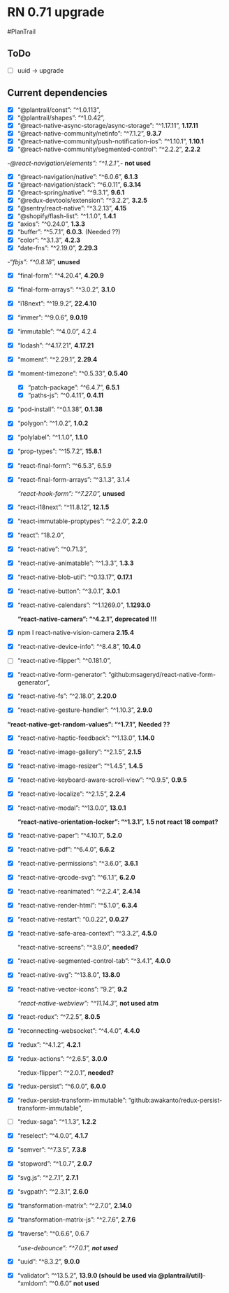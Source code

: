 # RN 0.71 upgrade

#PlanTrail

## ToDo
- [ ] uuid -> upgrade



## Current dependencies
- [x] “@plantrail/const”: “^1.0.113”,
- [x] “@plantrail/shapes”: “^1.0.42”,
- [x] “@react-native-async-storage/async-storage”: “^1.17.11”, **1.17.11**
- [x] “@react-native-community/netinfo”: “^7.1.2”, **9.3.7**
- [x] “@react-native-community/push-notification-ios”: “^1.10.1”, **1.10.1**
- [x] “@react-native-community/segmented-control”: “^2.2.2”, **2.2.2**

 *-@react-navigation/elements”: “^1.2.1”,-* **not used**
- [x] “@react-navigation/native”: “^6.0.6”, **6.1.3**
- [x] “@react-navigation/stack”: “^6.0.11”, **6.3.14**
- [x] “@react-spring/native”: “^9.3.1”, **9.6.1**
- [x] “@redux-devtools/extension”: “^3.2.2”, **3.2.5**
- [x] “@sentry/react-native”: “^3.2.13”, **4.15**
- [x] “@shopify/flash-list”: “^1.1.0”, **1.4.1**
- [x] “axios”: “^0.24.0”, **1.3.3**
- [x] “buffer”: “^5.7.1”, **6.0.3**. (Needed ??)
- [x] “color”: “^3.1.3”, **4.2.3**
- [x] “date-fns”: “^2.19.0”, **2.29.3**

*-“fbjs”: “^0.8.18”,* **unused**
- [x] “final-form”: “^4.20.4”, **4.20.9**
- [x] “final-form-arrays”: “^3.0.2”, **3.1.0**
- [x] “i18next”: “^19.9.2”, **22.4.10**
- [x] “immer”: “^9.0.6”, **9.0.19**
- [x] “immutable”: “^4.0.0”, 4.2.4
- [x] “lodash”: “^4.17.21”, **4.17.21**
- [x] “moment”: “^2.29.1”,  **2.29.4**
- [x] “moment-timezone”: “^0.5.33”, **0.5.40**
  - [x] “patch-package”: “^6.4.7”, **6.5.1**
  - [x] “paths-js”: “^0.4.11”, **0.4.11**
- [x] “pod-install”: “^0.1.38”, **0.1.38**
- [x] “polygon”: “^1.0.2”, **1.0.2**
- [x] “polylabel”: “^1.1.0”, **1.1.0**
- [x] “prop-types”: “^15.7.2”, **15.8.1**
- [x] “react-final-form”: “^6.5.3”, 6.5.9
- [x] “react-final-form-arrays”: “^3.1.3”, 3.1.4

  *“react-hook-form”: “^7.27.0”,* **unused**
- [x] “react-i18next”: “^11.8.12”, **12.1.5**
- [x] “react-immutable-proptypes”: “^2.2.0”, **2.2.0**
- [x] “react”: “18.2.0”,
- [x] “react-native”: “^0.71.3”,
- [x] “react-native-animatable”: “^1.3.3”, **1.3.3**
- [x] “react-native-blob-util”: “^0.13.17”,  **0.17.1**
- [x] “react-native-button”: “^3.0.1”, **3.0.1**
- [x] “react-native-calendars”: “^1.1269.0”, **1.1293.0**

  **“react-native-camera”: “^4.2.1”, deprecated !!!**
- [x] npm I react-native-vision-camera **2.15.4**
- [x] “react-native-device-info”: “^8.4.8”, **10.4.0**
- [ ] “react-native-flipper”: “^0.181.0”,
- [x] “react-native-form-generator”: “github:msageryd/react-native-form-generator”,
- [x] “react-native-fs”: “^2.18.0”, **2.20.0**
- [x] “react-native-gesture-handler”: “^1.10.3”, **2.9.0**

 **“react-native-get-random-values”: “^1.7.1”,** **Needed ??**
- [x] “react-native-haptic-feedback”: “^1.13.0”, **1.14.0**
- [x] “react-native-image-gallery”: “^2.1.5”, **2.1.5**
- [x] “react-native-image-resizer”: “^1.4.5”, **1.4.5**
- [x] “react-native-keyboard-aware-scroll-view”: “^0.9.5”, **0.9.5**
- [x] “react-native-localize”: “^2.1.5”, **2.2.4**
- [x] “react-native-modal”: “^13.0.0”, **13.0.1**

  **“react-native-orientation-locker”: “^1.3.1”,** **1.5 not react 18 compat?**
- [x] “react-native-paper”: “^4.10.1”, **5.2.0**
- [x] “react-native-pdf”: “^6.4.0”, **6.6.2**
- [x] “react-native-permissions”: “^3.6.0”, **3.6.1**
- [x] “react-native-qrcode-svg”: “^6.1.1”, **6.2.0**
- [x] “react-native-reanimated”: “^2.2.4”, **2.4.14**
- [x] “react-native-render-html”: “^5.1.0”, **6.3.4**
- [x] “react-native-restart”: “0.0.22”, **0.0.27**
- [x] “react-native-safe-area-context”: “^3.3.2”, **4.5.0**

  “react-native-screens”: “^3.9.0”, **needed?**
- [x] “react-native-segmented-control-tab”: “^3.4.1”, **4.0.0**
- [x] “react-native-svg”: “^13.8.0”, **13.8.0**
- [x] “react-native-vector-icons”: “9.2”, **9.2**

  *“react-native-webview”: “^11.14.3”,* **not used atm**
- [x] “react-redux”: “^7.2.5”, **8.0.5**
- [x] “reconnecting-websocket”: “^4.4.0”, **4.4.0**
- [x] “redux”: “^4.1.2”, **4.2.1**
- [x] “redux-actions”: “^2.6.5”, **3.0.0**

  “redux-flipper”: “^2.0.1”, **needed?**
- [x] “redux-persist”: “^6.0.0”, **6.0.0**
- [x] “redux-persist-transform-immutable”: “github:awakanto/redux-persist-transform-immutable”,
- [ ] “redux-saga”: “^1.1.3”, **1.2.2**
- [x] “reselect”: “^4.0.0”, **4.1.7**
- [x] “semver”: “^7.3.5”, **7.3.8**
- [x] “stopword”: “^1.0.7”, **2.0.7**
- [x] “svg.js”: “^2.7.1”, **2.7.1**
- [x] “svgpath”: “^2.3.1”, **2.6.0**
- [x] “transformation-matrix”: “^2.7.0”, **2.14.0**
- [x] “transformation-matrix-js”: “^2.7.6”, **2.7.6**
- [x] “traverse”: “^0.6.6”, 0.6.7

  *“use-debounce”: “^7.0.1”, **not used***
- [x] “uuid”: “^8.3.2”, **9.0.0**
- [x] “validator”: “^13.5.2”, **13.9.0 (should be used via @plantrail/util)**-    “xmldom”: “^0.6.0” **not used**
